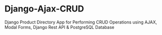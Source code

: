 # Django-Ajax-CRUD
Django Product Directory App for Performing CRUD Operations using AJAX, Modal Forms, Django Rest API &amp; PostgreSQL Database
